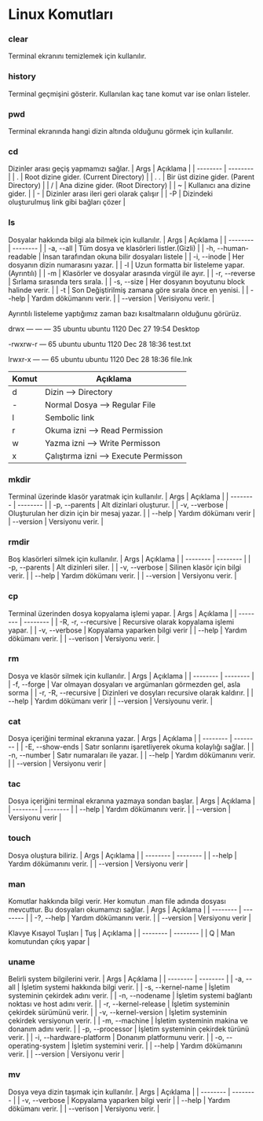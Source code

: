 # Linux Komutları

### clear
Terminal ekranını temizlemek için kullanılır.

### history
Terminal geçmişini gösterir. Kullanılan kaç tane komut var ise onları listeler.

### pwd
Terminal ekranında hangi dizin altında olduğunu görmek için kullanılır.

### cd
Dizinler arası geçiş yapmamızı sağlar.
| Args | Açıklama |
| -------- | -------- |
| . | Root dizine gider. (Current Directory) |
| . . | Bir üst dizine gider. (Parent Directory) |
| / | Ana dizine gider. (Root Directory) |
| ~ | Kullanıcı ana dizine gider. |
| - | Dizinler arası ileri geri olarak çalışır |
| -P | Dizindeki oluşturulmuş link gibi bağları çözer |

### ls
Dosyalar hakkında bilgi ala bilmek için kullanılır.
| Args | Açıklama |
| -------- | -------- |
| -a, --all | Tüm dosya ve klasörleri listler.(Gizli) |
| -h, --human-readable | İnsan tarafından okuna bilir dosyaları listele |
| -i, --inode | Her dosyanın dizin numarasını yazar. |
| -l | Uzun formatta bir listeleme yapar.(Ayrıntılı) |
| -m | Klasörler ve dosyalar arasında virgül ile ayır. |
| -r, --reverse | Sırlama sırasında ters sırala. |
| -s, --size | Her dosyanın boyutunu block halinde verir. |
| -t | Son Değiştirilmiş zamana göre sırala önce en yenisi. |
| --help | Yardım dökümanını verir. |
| --version | Verisiyonu verir. |

Ayrıntılı listeleme yaptığımız zaman bazı kısaltmaların olduğunu görürüz.

drwx — — — 35 ubuntu ubuntu 1120 Dec 27 19:54 Desktop

-rwxrw-r — 65 ubuntu ubuntu 1120 Dec 28 18:36 test.txt

lrwxr-x — — 65 ubuntu ubuntu 1120 Dec 28 18:36 file.lnk

| Komut | Açıklama |
| -------- | -------- |
| d | Dizin --> Directory |
| -	| Normal Dosya --> Regular File |
| l	| Sembolic link |
| r	| Okuma izni --> Read Permission |
| w	| Yazma izni --> Write Permisson |
| x	| Çalıştırma izni --> Execute Permisson |

### mkdir
Terminal üzerinde klasör yaratmak için kullanılır.
| Args | Açıklama |
| -------- | -------- |
| -p, --parents | Alt dizinlari oluşturur. |
| -v, --verbose | Oluşturulan her dizin için bir mesaj yazar. |
| --help | Yardım dökümanı verir |
| --version | Versiyonu verir. |

### rmdir
Boş klasörleri silmek için kullanılır. 
| Args | Açıklama |
| -------- | -------- |
| -p, --parents | Alt dizinleri siler. |
| -v, --verbose | Silinen klasör için bilgi verir. |
| --help | Yardım dökümanı verir. |
| --version | Versiyonu verir. |

### cp
Terminal üzerinden dosya kopyalama işlemi yapar.
| Args | Açıklama |
| -------- | -------- |
| -R, -r, --recursive | Recursive olarak kopyalama işlemi yapar. |
| -v, --verbose | Kopyalama yaparken bilgi verir |
| --help | Yardım dökümanı verir. |
| --verison | Versiyonu verir. |

### rm
Dosya ve klasör silmek için kullanılır.
| Args | Açıklama |
| -------- | -------- |
| -f, --forge | Var olmayan dosyaları ve argümanları görmezden gel, asla sorma |
| -r, -R, --recursive | Dizinleri ve dosyları recursive olarak kaldırır. |
| --help | Yardım dökümanı verir |
| --version | Versiyounu verir. |

### cat
Dosya içeriğini terminal ekranına yazar.
| Args | Açıklama |
| -------- | -------- |
| -E, --show-ends | Satır sonlarını işaretliyerek okuma kolaylığı sağlar. |
| -n, --number | Satır numaraları ile yazar. |
| --help | Yardım dökümanını verir. |
| --version | Versiyonu verir |

### tac
Dosya içeriğini terminal ekranına yazmaya sondan başlar.
| Args | Açıklama |
| -------- | -------- |
| --help | Yardım dökümanını verir. |
| --version | Versiyonu verir |

### touch
Dosya oluştura biliriz. 
| Args | Açıklama |
| -------- | -------- |
| --help | Yardım dökümanını verir. |
| --version | Versiyonu verir |

### man
Komutlar hakkında bilgi verir. Her komutun .man file adında dosyası mevcuttur. Bu dosyaları okumamızı sağlar.
| Args | Açıklama |
| -------- | -------- |
| -?, --help | Yardım dökümanını verir. |
| --version | Versiyonu verir |

Klavye Kısayol Tuşları 
| Tuş | Açıklama |
| -------- | -------- |
| Q | Man komutundan çıkış yapar |

### uname
Belirli system bilgilerini verir.
| Args | Açıklama |
| -------- | -------- |
| -a, --all | İşletim systemi hakkında bilgi verir. |
| -s, --kernel-name | İşletim systeminin çekirdek adını verir. |
| -n, --nodename | İşletim systemi bağlantı noktası ve host adını verir. |
| -r, --kernel-release | İşletim systeminin çekirdek sürümünü verir. |
| -v, --kernel-version | İşletim systeminin çekirdek versiyonun verir. |
| -m, --machine | İşletim systeminin makina ve donanım adını verir. |
| -p, --processor | İşletim systeminin çekirdek türünü verir. |
| -i, --hardware-platform | Donanım platformunu verir. |
| -o, --operating-system | İşletim systemini verir. |
| --help | Yardım dökümanını verir. |
| --version | Versiyonu verir |

### mv
Dosya veya dizin taşımak için kullanılır.
| Args | Açıklama |
| -------- | -------- |
| -v, --verbose | Kopyalama yaparken bilgi verir |
| --help | Yardım dökümanı verir. |
| --verison | Versiyonu verir. |
